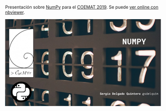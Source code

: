 Presentación sobre [NumPy](http://www.numpy.org/) para el [COEMAT 2019](http://damatull.webs.ull.es/). Se puede [ver online con nbviewer](https://nbviewer.jupyter.org/github/sdelquin/python-talks/blob/master/%5B2019%5D%20Numpy/numpy.ipynb).

![Numpy](images/numbers.jpg)
